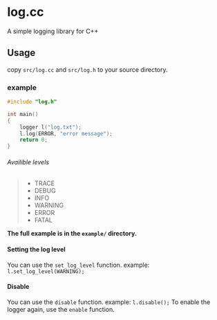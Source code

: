 # log.cc
A simple logging library for C++

## Usage
copy `src/log.cc` and `src/log.h` to your source directory.
### example
```cpp
#include "log.h"

int main()
{
	logger l("log.txt");
	l.log(ERROR, "error message");
	return 0;
}


```
###### Availible levels
> - TRACE
> - DEBUG
> - INFO
> - WARNING
> - ERROR
> - FATAL

**The full example is in the `example/` directory.**

#### Setting the log level
You can use the `set_log_level` function.
example: `l.set_log_level(WARNING);`

#### Disable
You can use the `disable` function.
example: `l.disable();`
To enable the logger again, use the `enable` function.
